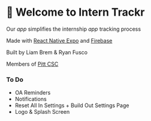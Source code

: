 # 👋 Welcome to Intern Trackr

Our *app* simplifies the internship *app* tracking process

Made with [React Native Expo](https://github.com/expo/expo) and [Firebase](https://github.com/firebase)

Built by Liam Brem & Ryan Fusco

Members of [Pitt CSC](https://github.com/pittcsc)

### To Do
- OA Reminders
- Notifications
- Reset All In Settings + Build Out Settings Page
- Logo & Splash Screen



